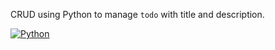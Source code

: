 CRUD using Python to manage `todo` with title and description.

[![Python](https://img.shields.io/badge/Python-415D9D?style=for-the-badge&logo=python&logoColor=white)](https://www.python.org)

